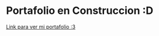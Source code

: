 # Portafolio en Construccion :D

[Link para ver mi portafolio :3](https://javierwdev.github.io/portfolio/)
